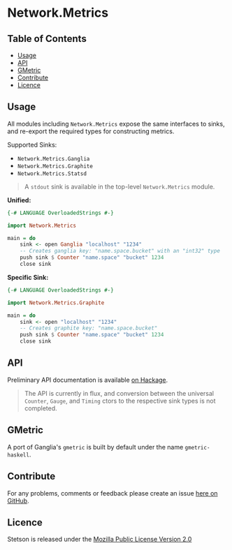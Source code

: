 Network.Metrics
===============

Table of Contents
-----------------

* [Usage](#usage)
* [API](#api)
* [GMetric](#gmetric)
* [Contribute](#contribute)
* [Licence](#licence)


<a name="usage" />

Usage
-----

All modules including `Network.Metrics` expose the same interfaces to sinks, and re-export
the required types for constructing metrics.

Supported Sinks:

* `Network.Metrics.Ganglia`
* `Network.Metrics.Graphite`
* `Network.Metrics.Statsd`

> A `stdout` sink is available in the top-level `Network.Metrics` module.


**Unified:**

````haskell
{-# LANGUAGE OverloadedStrings #-}

import Network.Metrics

main = do
    sink <- open Ganglia "localhost" "1234"
    -- Creates ganglia key: "name.space.bucket" with an "int32" type
    push sink $ Counter "name.space" "bucket" 1234
    close sink
````


**Specific Sink:**

````haskell
{-# LANGUAGE OverloadedStrings #-}

import Network.Metrics.Graphite

main = do
    sink <- open "localhost" "1234"
    -- Creates graphite key: "name.space.bucket"
    push sink $ Counter "name.space" "bucket" 1234
    close sink
````


<a name="api" />

API
---

Preliminary API documentation is available [on Hackage](http://hackage.haskell.org/package/network-metrics).

> The API is currently in flux, and conversion between the universal `Counter`, `Gauge`, and `Timing` ctors to the respective sink types is not completed.


<a name="gmetric" />

GMetric
-------

A port of Ganglia's `gmetric` is built by default under the name `gmetric-haskell`.


<a name="contribute" />

Contribute
----------

For any problems, comments or feedback please create an issue [here on GitHub](github.com/brendanhay/network-metrics/issues).


<a name="licence" />

Licence
-------

Stetson is released under the [Mozilla Public License Version 2.0](http://www.mozilla.org/MPL/)
